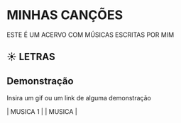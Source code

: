 
# MINHAS CANÇÕES

ESTE É UM ACERVO COM MÚSICAS ESCRITAS POR MIM

## ☀ LETRAS





## Demonstração

Insira um gif ou um link de alguma demonstração

| MUSICA 1 | | MUSICA | 





